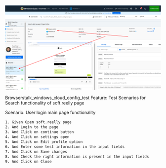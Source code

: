 ![](br_config_win.png)

Browserstalk_windows_cloud_config_test
Feature: Test Scenarios for Search functionality of soft.reelly page

  Scenario: User login main page functionality

    1. Given Open soft.reelly page
    2. And Login to the page
    3. And Click on continue button
    4. And Click on settings open
    5. And Click on Edit profile option
    6. And Enter some test information in the input fields
    7. And Click on Save changes
    8. And Check the right information is present in the input fields
    9. And Click on Close
#
